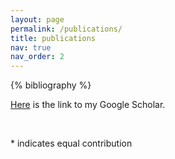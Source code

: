 ```yaml
---
layout: page
permalink: /publications/
title: publications
nav: true
nav_order: 2
---
```


<!-- _pages/publications.md -->
<div class="publications">

{% bibliography %}
  
<p><a href='https://scholar.google.com/citations?user=tnOczoAAAAAJ&hl=en'>Here</a> is the link to my Google Scholar.</p>
<br />
<p>* indicates equal contribution</p>

</div>

